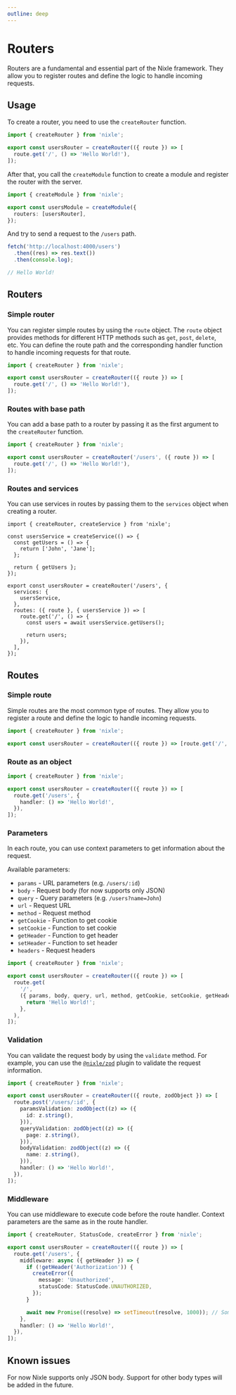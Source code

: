 ```yaml
---
outline: deep
---
```


# Routers

Routers are a fundamental and essential part of the Nixle framework. They allow you to register routes and define the logic to handle incoming requests.

## Usage

To create a router, you need to use the `createRouter` function.

<!-- prettier-ignore -->
```ts
import { createRouter } from 'nixle';

export const usersRouter = createRouter(({ route }) => [
  route.get('/', () => 'Hello World!'),
]);
```

<!-- prettier-ignore-end -->

After that, you call the `createModule` function to create a module and register the router with the server.

```ts
import { createModule } from 'nixle';

export const usersModule = createModule({
  routers: [usersRouter],
});
```

And try to send a request to the `/users` path.

```ts
fetch('http://localhost:4000/users')
  .then((res) => res.text())
  .then(console.log);

// Hello World!
```

## Routers

### Simple router

You can register simple routes by using the `route` object. The `route` object provides methods for different HTTP methods such as `get`, `post`, `delete`, etc. You can define the route path and the corresponding handler function to handle incoming requests for that route.

<!-- prettier-ignore -->
```ts
import { createRouter } from 'nixle';

export const usersRouter = createRouter(({ route }) => [
  route.get('/', () => 'Hello World!'),
]);
```

### Routes with base path

You can add a base path to a router by passing it as the first argument to the `createRouter` function.

```ts
import { createRouter } from 'nixle';

export const usersRouter = createRouter('/users', ({ route }) => [
  route.get('/', () => 'Hello World!'),
]);
```

<!-- prettier-ignore-end -->

### Routes and services

You can use services in routes by passing them to the `services` object when creating a router.

```ts{3-9,12-14}
import { createRouter, createService } from 'nixle';

const usersService = createService(() => {
  const getUsers = () => {
    return ['John', 'Jane'];
  };

  return { getUsers };
});

export const usersRouter = createRouter('/users', {
  services: {
    usersService,
  },
  routes: ({ route }, { usersService }) => [
    route.get('/', () => {
      const users = await usersService.getUsers();

      return users;
    }),
  ],
});
```

## Routes

### Simple route

Simple routes are the most common type of routes. They allow you to register a route and define the logic to handle incoming requests.

```ts
import { createRouter } from 'nixle';

export const usersRouter = createRouter(({ route }) => [route.get('/', () => 'Hello World!')]);
```

### Route as an object

```ts
import { createRouter } from 'nixle';

export const usersRouter = createRouter(({ route }) => [
  route.get('/users', {
    handler: () => 'Hello World!',
  }),
]);
```

### Parameters

In each route, you can use context parameters to get information about the request.

Available parameters:

- `params` - URL parameters (e.g. `/users/:id`)
- `body` - Request body (for now supports only JSON)
- `query` - Query parameters (e.g. `/users?name=John`)
- `url` - Request URL
- `method` - Request method
- `getCookie` - Function to get cookie
- `setCookie` - Function to set cookie
- `getHeader` - Function to get header
- `setHeader` - Function to set header
- `headers` - Request headers

```ts
import { createRouter } from 'nixle';

export const usersRouter = createRouter(({ route }) => [
  route.get(
    '/',
    ({ params, body, query, url, method, getCookie, setCookie, getHeader, setHeader, headers }) => {
      return 'Hello World!';
    },
  ),
]);
```

### Validation

You can validate the request body by using the `validate` method. For example, you can use the [`@nixle/zod`](/plugins/zod) plugin to validate the request information.

```ts
import { createRouter } from 'nixle';

export const usersRouter = createRouter(({ route, zodObject }) => [
  route.post('/users/:id', {
    paramsValidation: zodObject((z) => ({
      id: z.string(),
    })),
    queryValidation: zodObject((z) => ({
      page: z.string(),
    })),
    bodyValidation: zodObject((z) => ({
      name: z.string(),
    })),
    handler: () => 'Hello World!',
  }),
]);
```

### Middleware

You can use middleware to execute code before the route handler. Context parameters are the same as in the route handler.

```ts
import { createRouter, StatusCode, createError } from 'nixle';

export const usersRouter = createRouter(({ route }) => [
  route.get('/users', {
    middleware: async ({ getHeader }) => {
      if (!getHeader('Authorization')) {
        createError({
          message: 'Unauthorized',
          statusCode: StatusCode.UNAUTHORIZED,
        });
      }

      await new Promise((resolve) => setTimeout(resolve, 1000)); // Some check function
    },
    handler: () => 'Hello World!',
  }),
]);
```

## Known issues

For now Nixle supports only JSON body. Support for other body types will be added in the future.

```

```
